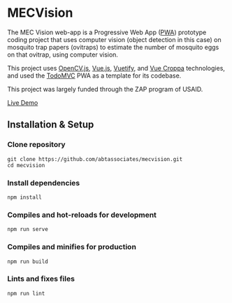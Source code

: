 
# MECVision
The MEC Vision web-app is a Progressive Web App ([PWA]) prototype coding project that uses computer vision (object detection in this case) on mosquito trap papers (ovitraps) to estimate the number of mosquito eggs on that ovitrap, using computer vision.

This project uses [OpenCV.js], [Vue.js], [Vuetify], and [Vue Croppa] technologies, and used the [TodoMVC] PWA as a template for its codebase.

This project was largely funded through the ZAP program of USAID.

[Live Demo]

[PWA]: https://developers.google.com/web/progressive-web-apps
[OpenCV.js]: https://docs.opencv.org/3.4/index.html
[Vue.js]: https://vuejs.org
[Vuetify]: https://vuetifyjs.com
[Vue Croppa]: https://zhanziyang.github.io/vue-croppa/
[TodoMVC]: http://todomvc.com
[Live Demo]: https://mecvision.netlify.com


## Installation & Setup


### Clone repository
```
git clone https://github.com/abtassociates/mecvision.git
cd mecvision
```

### Install dependencies
```
npm install
```

### Compiles and hot-reloads for development
```
npm run serve
```

### Compiles and minifies for production
```
npm run build
```

### Lints and fixes files
```
npm run lint
```
